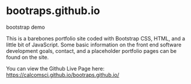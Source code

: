 # bootraps.github.io
bootstrap demo

This is a barebones portfolio site coded with Bootstrap CSS, HTML, and a little bit of JavaScript.
Some basic information on the front end software development goals, contact, and a placeholder portfolio pages can be found on the site.

You can view the Github Live Page here:
https://calcomsci.github.io/bootraps.github.io/
